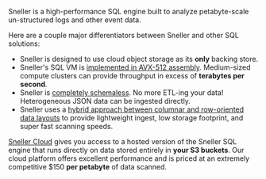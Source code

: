 Sneller is a high-performance SQL engine built to analyze
petabyte-scale un-structured logs and other event data.

Here are a couple major differentiators between Sneller and other SQL solutions:

 - Sneller is designed to use cloud object storage as its **only** backing store.
 - Sneller's SQL VM is [implemented in AVX-512 assembly](https://sneller.io/blog/2023/03/22/sql-vm-in-avx-512/).
   Medium-sized compute clusters can provide throughput in excess of **terabytes per second**.
 - Sneller is [completely schemaless](https://sneller.io/blog/2023/03/21/why-schemaless/).
   No more ETL-ing your data! Heterogeneous JSON data can be ingested directly.
 - Sneller uses a [hybrid approach between columnar and row-oriented data layouts](https://sneller-dev.io/blog/2023/03/27/zion-format/)
   to provide lightweight ingest, low storage footprint, and super fast scanning speeds.

[Sneller Cloud](https://console.sneller.io/register) gives you access to a hosted version of the Sneller SQL engine
that runs directly on data stored entirely in **your S3 buckets**.
Our cloud platform offers excellent performance and is priced at an extremely competitive \$150 **per petabyte** of data scanned.
